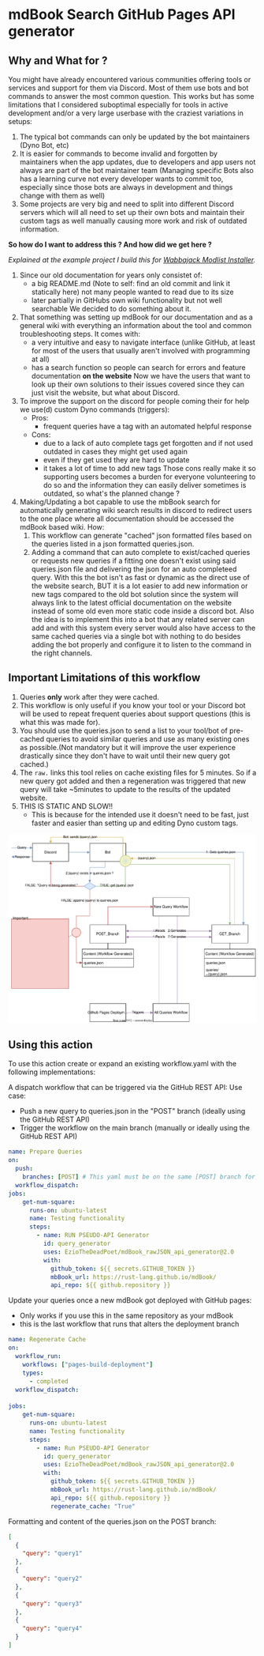 # mdBook Search GitHub Pages API generator

## Why and What for ?

You might have already encountered various communities offering tools or services and support for them via Discord. Most of them use bots and bot commands to answer the most common question. This works but has some limitations that I considered suboptimal especially for tools in active development and/or a very large userbase with the craziest variations in setups:

1. The typical bot commands can only be updated by the bot maintainers (Dyno Bot, etc)
2. It is easier for commands to become invalid and forgotten by maintainers when the app updates, due to developers and app users not always are part of the bot maintainer team (Managing specific Bots also has a learning curve not every developer wants to commit too, especially since those bots are always in development and things change with them as well)
3. Some projects are very big and need to split into different Discord servers which will all need to set up their own bots and maintain their custom tags as well manually causing more work and risk of outdated information.

**So how do I want to address this ? And how did we get here ?**

*Explained at the example project I build this for [Wabbajack Modlist Installer](https://wiki.wabbajack.org).*

1. Since our old documentation for years only consistet of: 
   - a big README.md (Note to self: find an old commit and link it statically here) not many people wanted to read due to its size
   - later partially in GitHubs own wiki functionality but not well searchable
   We decided to do something about it.
2. That something was setting up mdBook for our documentation and as a general wiki with everything an information about the tool and common troubleshooting steps. It comes with:
   - a very intuitive and easy to navigate interface (unlike GitHub, at least for most of the users that usually aren't involved with programming at all)
   - has a search function so people can search for errors and feature documentation **on the website**
   Now we have the users that want to look up their own solutions to their issues covered since they can just visit the website, but what about Discord.
3. To improve the support on the discord for people coming their for help we use(d) custom Dyno commands (triggers):
   - Pros:
     - frequent queries have a tag with an automated helpful response
   - Cons:
     - due to a lack of auto complete tags get forgotten and if not used outdated in cases they might get used again
     - even if they get used they are hard to update
     - it takes a lot of time to add new tags
     Those cons really make it so supporting users becomes a burden for everyone volunteering to do so and the information they can easily deliver sometimes is outdated, so what's the planned change ?
4. Making/Updating a bot capable to use the mbBook search for automatically generating wiki search results in discord to redirect users to the one place where all documentation should be accessed the mdBook based wiki. How:
   1. This workflow can generate "cached" json formatted files based on the queries listed in a json formatted queries.json.
   2. Adding a command that can auto complete to exist/cached queries or requests new queries if a fitting one doesn't exist using said queries.json file and delivering the json for an auto completeed query.
   With this the bot isn't as fast or dynamic as the direct use of the website search, BUT it is a lot easier to add new information or new tags compared to the old bot solution since the system will always link to the latest official documentation on the website instead of some old even more static code inside a discord bot. Also the idea is to implement this into a bot that any related server can add and with this system every server would also have access to the same cached queries via a single bot with nothing to do besides adding the bot properly and configure it to listen to the command in the right channels.

## Important Limitations of this workflow

1. Queries **only** work after they were cached.
2. This workflow is only useful if you know your tool or your Discord bot will be used to repeat frequent queries  about support questions (this is what this was made for).
3. You should use the queries.json to send a list to your tool/bot of pre-cached queries to avoid similar queries and use as many existing ones as possible.(Not mandatory but it will improve the user experience drastically since they don't have to wait until their new query got cached.)
4. The `raw.` links this tool relies on cache existing files for 5 minutes. So if a new query got added and then a regeneration was triggered that new query will take ~5minutes to update to the results of the updated website.
5. THIS IS STATIC AND SLOW!!
   - This is because for the intended use it doesn't need to be fast, just faster and easier than setting up and editing Dyno custom tags.

![visualization](assets/Pseudo_API_Visualization.drawio.svg)

## Using this action

To use this action create or expand an existing workflow.yaml with the following implementations:

A dispatch workflow that can be triggered via the GitHub REST API:
Use case:

  - Push a new query to queries.json in the "POST" branch (ideally using the GitHub REST API)
  - Trigger the workflow on the main branch (manually or ideally using the GitHub REST API)

```yaml
name: Prepare Queries
on:
  push: 
    branches: [POST] # This yaml must be on the same [POST] branch for this to work
  workflow_dispatch:
jobs:
    get-num-square:
      runs-on: ubuntu-latest
      name: Testing functionality
      steps:
        - name: RUN PSEUDO-API Generator
          id: query_generator
          uses: EzioTheDeadPoet/mdBook_rawJSON_api_generator@2.0
          with:
            github_token: ${{ secrets.GITHUB_TOKEN }}
            mbBook_url: https://rust-lang.github.io/mdBook/
            api_repo: ${{ github.repository }}

```

Update your queries once a new mdBook got deployed with GitHub pages:

  - Only works if you use this in the same repository as your mdBook
  - this is the last workflow that runs that alters the deployment branch

```yaml
name: Regenerate Cache
on:
  workflow_run:
    workflows: ["pages-build-deployment"] 
    types:
      - completed
  workflow_dispatch:

jobs:
    get-num-square:
      runs-on: ubuntu-latest
      name: Testing functionality
      steps:
        - name: Run PSEUDO-API Generator
          id: query_generator
          uses: EzioTheDeadPoet/mdBook_rawJSON_api_generator@2.0
          with:
            github_token: ${{ secrets.GITHUB_TOKEN }}
            mbBook_url: https://rust-lang.github.io/mdBook/
            api_repo: ${{ github.repository }}
            regenerate_cache: "True"
```

Formatting and content of the queries.json on the POST branch:
```json
[
  {
    "query": "query1"
  },
  {
    "query": "query2"
  },
  {
    "query": "query3"
  },
  {
    "query": "query4"
  }
]
```
